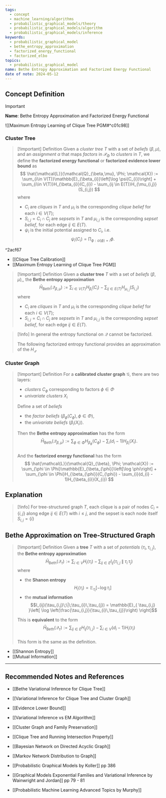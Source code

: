 ```yaml
---
tags:
  - concept
  - machine_learning/algorithms
  - probabilistic_graphical_models/theory
  - probabilistic_graphical_models/algorithm
  - probabilistic_graphical_models/inference
keywords:
  - probabilistic_graphical_model
  - bethe_entropy_approximation
  - factorized_energy_functional
  - factorized_elbo
topics:
  - probabilistic_graphical_model
name: Bethe Entropy Approximation and Factorized Energy Functional
date of note: 2024-05-12
---
```


## Concept Definition

>[!important]
>**Name**: Bethe Entropy Approximation and Factorized Energy Functional

![[Maximum Entropy Learning of Clique Tree PGM#^c01c98]]

### Cluster Tree 

>[!important] Definition
>Given a  *cluster tree* $T$ with a set of *beliefs* $(\beta, \mu)$, and an *assignment* $\alpha$ that maps *factors* in $\mathcal{P}_{\Phi}$ to *clusters* in $T$, we define the **factorized energy functional**  or **factorized evidence lower bound** as
>$$
>\hat{\mathcal{L}}(\mathcal{Q}_{\beta,\mu}, \Phi; \mathcal{X}) := \sum_{i\in V(T)}\mathbb{E}_{\beta_{i}}\left[\log \psi(C_{i})\right] + \sum_{i\in V(T)}H_{\beta_{i}}(C_{i}) - \sum_{ij \in E(T)}H_{\mu_{i,j}}(S_{i,j})
>$$
>where 
>- $C_{i}$ are *cliques* in $T$ and $\mu_{i}$ is the corresponding *clique belief* for each $i\in V(T)$;
>- $S_{i,j} = C_{i} \cap C_{j}$ are *sepsets* in $T$ and $\mu_{i,j}$ is the corresponding *sepset belief*, for each edge $ij\in E(T)$.
>- $\psi_{i}$ is the initial potential assigned to $C_{i}$, i.e. $$\psi_{i}(C_{i}) = \prod_{\phi: \alpha(\phi) = i}\phi.$$

^2acf67

- [[Clique Tree Calibration]]
- [[Maximum Entropy Learning of Clique Tree PGM]]

>[!important] Definition
>Given a  **cluster tree** $T$ with a set of *beliefs* $(\beta, \mu)$,, the **Bethe entropy approximation**
>$$
>\hat{H}_{\text{Beth}}(\mathcal{Q}_{\beta, \mu}):=  \sum_{i\in V(T)}H_{\beta_{i}}(C_{i}) - \sum_{ij \in E(T)}H_{\mu_{i,j}}(S_{i,j})
>$$
>where 
>- $C_{i}$ are *cliques* in $T$ and $\mu_{i}$ is the corresponding *clique belief* for each $i\in V(T)$;
>- $S_{i,j} = C_{i} \cap C_{j}$ are *sepsets* in $T$ and $\mu_{i,j}$ is the corresponding *sepset belief*, for each edge $ij\in E(T)$.

>[!info]
>In general the entropy functional on $\mathcal{Q}$ cannot be factorized. 
>
>The following factorized entropy functional provides an approximation of the $H_{\mathcal{Q}}$ 

### Cluster Graph


>[!important] Definition
>For a **calibrated cluster graph** $\mathcal{G}$, there are two layers:
>- *clusters* $C_{\phi}$ corresponding to factors $\phi \in \Phi$
>- *univariate clusters* $X_{i}$
>
>Define a set of *beliefs*
>- the *factor beliefs* $(\beta_{\phi}(C_{\phi}), \phi\in \Phi)$,
>- the *univariate beliefs* $(\beta_{i}(X_{i}))$.
>
>Then the **Bethe entropy approximation** has the form
>$$
>\hat{H}_{\text{Beth}}(\mathcal{Q}_{\beta,\mu}):= \sum_{\phi \in \Phi}H_{\beta_{\phi}}(C_{\phi})  - \sum_{i}(d_{i} - 1)H_{\beta_{i}}(X_{i}). 
>$$  
>And the **factorized energy functional** has the form
>$$
>\hat{\mathcal{L}}(\mathcal{Q}_{\beta}, \Phi; \mathcal{X}) := \sum_{\phi \in \Phi}\mathbb{E}_{\beta_{\phi}}\left[\log \phi\right] +  \sum_{\phi \in \Phi}H_{\beta_{\phi}}(C_{\phi})  - \sum_{i}(d_{i} - 1)H_{\beta_{i}}(X_{i})
>$$


## Explanation

>[!info]
>For tree-structured graph $T$, each clique is a pair of nodes $C_{i} = \{i,j\}$ along edge $ij\in E(T)$ with $i \le j$, and the sepset is each node itself $S_{i,j} = \{ i \}$




## Bethe Approximation on Tree-Structured Graph


>[!important] Definition
>Given a  **tree** $T$ with a set of *potentials* $(\tau_{i}, \tau_{i,j})$, the **Bethe entropy approximation**
>$$
>\hat{H}_{\text{Beth}}(\mathcal{Q}_{\tau}):= \sum_{i\in V}H_{i}(\tau_{i}) - \sum_{ij\in E}I_{ij}(\tau_{i,j}\;\|\;\tau_{i}\,\tau_{j}) 
>$$
>where 
>- the **Shanon entropy** $$H_{i}(\tau_{i}) = \mathbb{E}_{ \tau_{i} }\left[  -\log \tau_{i} \right]$$
>- the **mutual information** $$I_{ij}(\tau_{i,j}\;\|\;\tau_{i}\,\tau_{j}) = \mathbb{E}_{ \tau_{i,j} }\left[ \log \left(\frac{\tau_{i,j}}{\tau_{i}\,\tau_{j}}\right) \right]$$
>  
>This is **equivalent** to the form
>$$
>\hat{H}_{\text{Beth}}(\mathcal{Q}_{\tau}):= \sum_{ij\in E}H_{ij}(\tau_{i,j})  - \sum_{i\in V}(d_{i} - 1)H_{i}(\tau_{i}) 
>$$  
>This form is the same as the definition.

 - [[Shannon Entropy]]
 - [[Mutual Information]]




-----------
##  Recommended Notes and References


- [[Bethe Variational Inference for Clique Tree]]
- [[Variational Inference for Clique Tree and Cluster Graph]]

- [[Evidence Lower Bound]]
- [[Variational Inference vs EM Algorithm]]

- [[Cluster Graph and Family Preservation]]
- [[Clique Tree and Running Intersection Property]]

- [[Bayesian Network on Directed Acyclic Graph]]
- [[Markov Network Distribution to Graph]]


- [[Probabilistic Graphical Models by Koller]] pp 386
- [[Graphical Models Exponential Families and Variational Inference by Wainwright and Jordan]] pp 79 - 81
- [[Probabilistic Machine Learning Advanced Topics by Murphy]]
